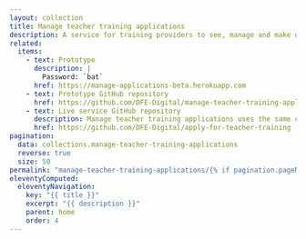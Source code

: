 ```yaml
---
layout: collection
title: Manage teacher training applications
description: A service for training providers to see, manage and make decisions on applications they receive
related:
  items:
    - text: Prototype
      description: |
        Password: `bat`
      href: https://manage-applications-beta.herokuapp.com
    - text: Prototype GitHub repository
      href: https://github.com/DFE-Digital/manage-teacher-training-applications-prototype
    - text: Live service GitHub repository
      description: Manage teacher training applications uses the same codebase as Apply for teacher training
      href: https://github.com/DFE-Digital/apply-for-teacher-training
pagination:
  data: collections.manage-teacher-training-applications
  reverse: true
  size: 50
permalink: "manage-teacher-training-applications/{% if pagination.pageNumber > 0 %}page/{{ pagination.pageNumber + 1 }}{% endif %}/"
eleventyComputed:
  eleventyNavigation:
    key: "{{ title }}"
    excerpt: "{{ description }}"
    parent: home
    order: 4
---
```

